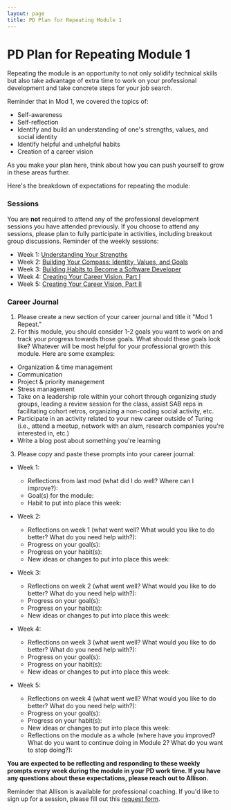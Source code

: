 ```yaml
---
layout: page
title: PD Plan for Repeating Module 1
---
```


# PD Plan for Repeating Module 1

Repeating the module is an opportunity to not only solidify technical skills but also take advantage of extra time to work on your professional development and take concrete steps for your job search. 

Reminder that in Mod 1, we covered the topics of:

* Self-awareness
* Self-reflection
* Identify and build an understanding of one's strengths, values, and social identity
* Identify helpful and unhelpful habits
* Creation of a career vision

As you make your plan here, think about how you can push yourself to grow in these areas further.

Here's the breakdown of expectations for repeating the module:

### Sessions
You are **not** required to attend any of the professional development sessions you have attended previously. If you choose to attend any sessions, please plan to fully participate in activities, including breakout group discussions. Reminder of the weekly sessions:

* Week 1: [Understanding Your Strengths](https://github.com/turingschool/career-development-curriculum-site/blob/master/module_one/week_1_understanding_your_strengths.md)
* Week 2: [Building Your Compass: Identity, Values, and Goals](https://github.com/turingschool/career-development-curriculum-site/blob/master/module_one/week_2_building_your_compass.md)
* Week 3: [Building Habits to Become a Software Developer](https://github.com/turingschool/career-development-curriculum-site/blob/master/module_one/week_3_building_habits.md)
* Week 4: [Creating Your Career Vision, Part I](https://github.com/turingschool/career-development-curriculum-site/blob/master/module_one/week_4_career_vision_part_i.md)
* Week 5: [Creating Your Career Vision, Part II](https://github.com/turingschool/career-development-curriculum-site/blob/master/module_one/week_5_career_vision_part_ii.md)

### Career Journal
1. Please create a new section of your career journal and title it "Mod 1 Repeat."
2. For this module, you should consider 1-2 goals you want to work on and track your progress towards those goals. What should these goals look like? Whatever will be most helpful for your professional growth this module. Here are some examples:
  * Organization & time management
  * Communication
  * Project & priority management
  * Stress management
  * Take on a leadership role within your cohort through organizing study groups, leading a review session for the class, assist SAB reps in facilitating cohort retros, organizing a non-coding social activity, etc.
  * Participate in an activity related to your new career outside of Turing (i.e., attend a meetup, network with an alum, research companies you're interested in, etc.)
  * Write a blog post about something you're learning

3. Please copy and paste these prompts into your career journal:

* Week 1: 
  * Reflections from last mod (what did I do well? Where can I improve?):
  * Goal(s) for the module:
  * Habit to put into place this week:
  
* Week 2:
  * Reflections on week 1 (what went well? What would you like to do better? What do you need help with?):
  * Progress on your goal(s):
  * Progress on your habit(s):
  * New ideas or changes to put into place this week:
  
* Week 3:
  * Reflections on week 2 (what went well? What would you like to do better? What do you need help with?):
  * Progress on your goal(s):
  * Progress on your habit(s):
  * New ideas or changes to put into place this week:

* Week 4:
  * Reflections on week 3 (what went well? What would you like to do better? What do you need help with?):
  * Progress on your goal(s):
  * Progress on your habit(s):
  * New ideas or changes to put into place this week:

* Week 5:
  * Reflections on week 4 (what went well? What would you like to do better? What do you need help with?):
  * Progress on your goal(s):
  * Progress on your habit(s):
  * New ideas or changes to put into place this week:
  * Reflections on the module as a whole (where have you improved? What do you want to continue doing in Module 2? What do you want to stop doing?):

**You are expected to be reflecting and responding to these weekly prompts every week during the module in your PD work time. If you have any questions about these expectations, please reach out to Allison.**

Reminder that Allison is available for professional coaching. If you'd like to sign up for a session, please fill out this [request form](https://forms.gle/g84XjDuwLaBidDga9). 
